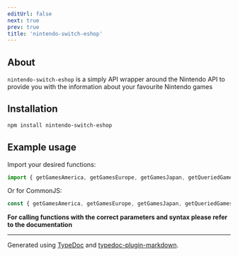 ```yaml
---
editUrl: false
next: true
prev: true
title: 'nintendo-switch-eshop'
---
```


## About

`nintendo-switch-eshop` is a simply API wrapper around the Nintendo API to provide you with the information about your
favourite Nintendo games

## Installation

```bash
npm install nintendo-switch-eshop
```

## Example usage

Import your desired functions:

```javascript
import { getGamesAmerica, getGamesEurope, getGamesJapan, getQueriedGamesAmerica } from 'nintendo-switch-eshop';
```

Or for CommonJS:

```javascript
const { getGamesAmerica, getGamesEurope, getGamesJapan, getQueriedGamesAmerica } = require('nintendo-switch-eshop');
```

**For calling functions with the correct parameters and syntax please refer to the documentation**

---

Generated using [TypeDoc](https://typedoc.org) and [typedoc-plugin-markdown](https://typedoc-plugin-markdown.org).
